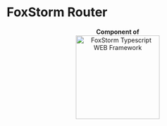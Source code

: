 # FoxStorm Router

<p align="center">
  <b>Component of</b>
  <br />
  <img src="https://i.imgur.com/2EmQNvF.png" alt="FoxStorm Typescript WEB Framework" width="190" />
</p>